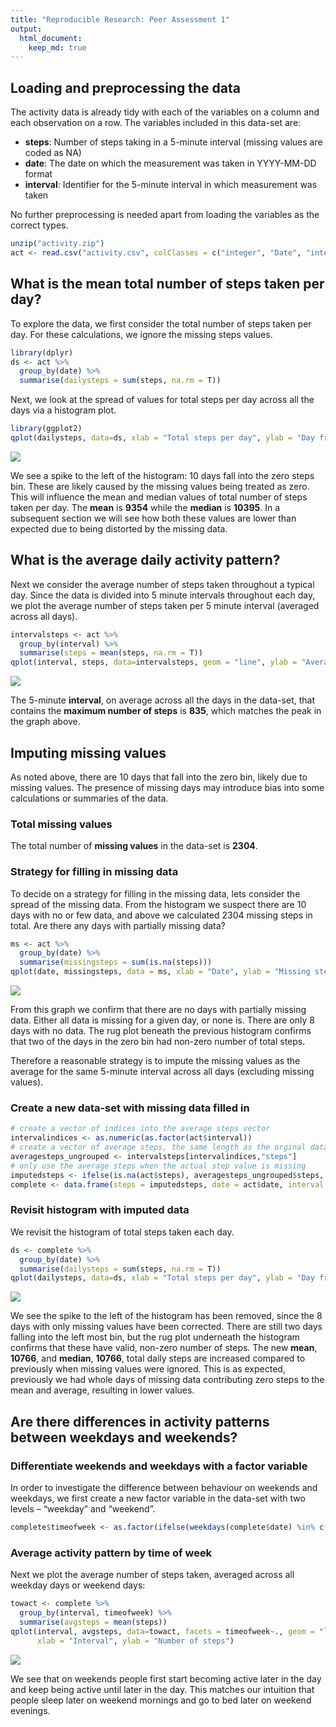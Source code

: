 ```yaml
---
title: "Reproducible Research: Peer Assessment 1"
output: 
  html_document:
    keep_md: true
---
```


## Loading and preprocessing the data

The activity data is already tidy with each of the variables on a column and each observation on a row. The variables included in this data-set are:

* **steps**: Number of steps taking in a 5-minute interval (missing values are coded as NA)
* **date**: The date on which the measurement was taken in YYYY-MM-DD format
* **interval**: Identifier for the 5-minute interval in which measurement was taken

No further preprocessing is needed apart from loading the variables as the correct types. 


```r
unzip("activity.zip")
act <- read.csv("activity.csv", colClasses = c("integer", "Date", "integer"))
```


## What is the mean total number of steps taken per day?

To explore the data, we first consider the total number of steps taken per day. For these calculations, we ignore the missing steps values. 


```r
library(dplyr)
ds <- act %>% 
  group_by(date) %>% 
  summarise(dailysteps = sum(steps, na.rm = T))
```

Next, we look at the spread of values for total steps per day across all the days via a histogram plot.


```r
library(ggplot2)
qplot(dailysteps, data=ds, xlab = "Total steps per day", ylab = "Day frequency", main= "Histogram of steps across all days") + geom_rug()
```

![](PA1_template_files/figure-html/unnamed-chunk-3-1.png)<!-- -->

We see a spike to the left of the histogram: 10 days fall into the zero steps bin. These are likely caused by the missing values being treated as zero. This will influence the mean and median values of total number of steps taken per day. The **mean** is **9354** while the **median** is **10395**. In a subsequent section we will see how both these values are lower than expected due to being distorted by the missing data.

## What is the average daily activity pattern?
Next we consider the average number of steps taken throughout a typical day. Since the data is divided into 5 minute intervals throughout each day, we plot the average number of steps taken per 5 minute interval (averaged across all days).  

```r
intervalsteps <- act %>% 
  group_by(interval) %>% 
  summarise(steps = mean(steps, na.rm = T))
qplot(interval, steps, data=intervalsteps, geom = "line", ylab = "Average steps per interval", xlab = "Interval number", main = "Average daily activity pattern")
```

![](PA1_template_files/figure-html/unnamed-chunk-4-1.png)<!-- -->

The 5-minute **interval**, on average across all the days in the data-set, that contains the **maximum number of steps** is **835**, which matches the peak in the graph above. 

## Imputing missing values
As noted above, there are 10 days that fall into the zero bin, likely due to missing values. The presence of missing days may introduce bias into some calculations or summaries of the data.

### Total missing values
The total number of **missing values** in the data-set is **2304**. 


### Strategy for filling in missing data
To decide on a strategy for filling in the missing data, lets consider the spread of the missing data. From the histogram we suspect there are 10 days with no or few data, and above we calculated 2304 missing steps in total. Are there any days with partially missing data?


```r
ms <- act %>% 
  group_by(date) %>% 
  summarise(missingsteps = sum(is.na(steps)))
qplot(date, missingsteps, data = ms, xlab = "Date", ylab = "Missing steps")
```

![](PA1_template_files/figure-html/unnamed-chunk-5-1.png)<!-- -->

From this graph we confirm that there are no days with partially missing data. Either all data is missing for a given day, or none is. There are only 8 days with no data. The rug plot beneath the previous histogram confirms that two of the days in the zero bin had non-zero number of total steps.

Therefore a reasonable strategy is to impute the missing values as the average for the same 5-minute interval across all days (excluding missing values).

### Create a new data-set with missing data filled in


```r
# create a vector of indices into the average steps vector
intervalindices <- as.numeric(as.factor(act$interval))  
# create a vector of average steps, the same length as the orginal data
averagesteps_ungrouped <- intervalsteps[intervalindices,"steps"]
# only use the average steps when the actual step value is missing 
imputedsteps <- ifelse(is.na(act$steps), averagesteps_ungrouped$steps, act$steps)
complete <- data.frame(steps = imputedsteps, date = act$date, interval = act$interval)
```
### Revisit histogram with imputed data

We revisit the histogram of total steps taken each day.


```r
ds <- complete %>% 
  group_by(date) %>% 
  summarise(dailysteps = sum(steps, na.rm = T))
qplot(dailysteps, data=ds, xlab = "Total steps per day", ylab = "Day frequency", main= "Histogram of steps across all days (with imputed values for missing steps) ") + geom_rug()
```

![](PA1_template_files/figure-html/unnamed-chunk-7-1.png)<!-- -->

We see the spike to the left of the histogram has been removed, since the 8 days with only missing values have been corrected. There are still two days falling into the left most bin, but the rug plot underneath the histogram confirms that these have valid, non-zero number of steps. The new **mean**,  **10766**, and  **median**,  **10766**, total daily steps are increased compared to previously when missing values were ignored. This is as expected, previously we had whole days of missing data contributing zero steps to the mean and average, resulting in lower values. 


## Are there differences in activity patterns between weekdays and weekends?

### Differentiate weekends and weekdays with a factor variable

In order to investigate the difference between behaviour on weekends and weekdays, we first create a new factor variable in the data-set with two levels – “weekday” and “weekend”.


```r
complete$timeofweek <- as.factor(ifelse(weekdays(complete$date) %in% c("Friday", "Saturday"), "weekend", "weekday"))
```

### Average activity pattern by time of week
Next we plot the average number of steps taken, averaged across all weekday days or weekend days:

```r
towact <- complete %>%
  group_by(interval, timeofweek) %>%
  summarise(avgsteps = mean(steps))
qplot(interval, avgsteps, data=towact, facets = timeofweek~., geom = "line",
      xlab = "Interval", ylab = "Number of steps")
```

![](PA1_template_files/figure-html/unnamed-chunk-9-1.png)<!-- -->

We see that on weekends people first start becoming active later in the day and keep being active until later in the day. This matches our intuition that people sleep later on weekend mornings and go to bed later on weekend evenings. 
